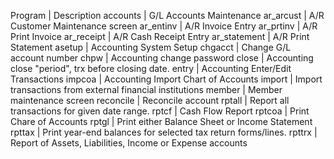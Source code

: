 Program | Description
accounts |  G/L Accounts Maintenance
ar_arcust |  A/R Customer Maintenance screen
ar_entinv |  A/R Invoice Entry
ar_prtinv |  A/R Print Invoice
ar_receipt |  A/R Cash Receipt Entry
ar_statement |  A/R Print Statement
asetup |  Accounting System Setup
chgacct |  Change G/L account number
chpw |  Accounting change password
close |  Accounting close "period", trx before closing date.
entry |  Accounting Enter/Edit Transactions
impcoa |  Accounting Import Chart of Accounts
import |  Import transactions from external financial institutions
member |  Member maintenance screen
reconcile |  Reconcile account
rptall |  Report all transactions for given date range.
rptcf |  Cash Flow Report
rptcoa |  Print Chare of Accounts
rptgl |  Print either Balance Sheet or Income Statement
rpttax |  Print year-end balances for selected tax return forms/lines.
rpttrx |  Report of Assets, Liabilities, Income or Expense accounts
